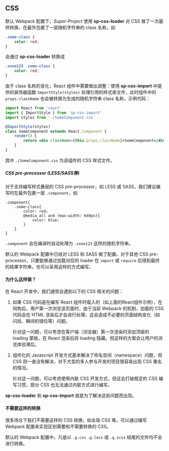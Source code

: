 ## CSS

默认 Webpack 配置下，*Super-Project* 使用 **sp-css-loader** 对 CSS 做了一次最终转换，在最外包裹了一层随机字符串的 class 名称，如

```CSS
.some-class {
    color: red;
}
```

会通过 **sp-css-loader** 转换成

```CSS
.xxoo123 .some-class {
    color: red;
}
```

由于 class 名称的变化，React 组件中需要做出调整：使用 **sp-css-import** 中提供的装饰器函数 `ImportStyle(styles)` 处理引用的样式表文件，此时组件中的 `props.className` 也会被转换为生成的随机字符串 class 名称，示例代码：

```jsx
import React from 'react'
import { ImportStyle } from 'sp-css-import'
import styles from './SomeComponent.css'

@ImportStyle(styles)
class SomeComponent extends React.Component {
    render() {
        return <div className={this.props.className}>SomeComponent</div>
    }
}
```

其中 `./SomeComponent.css` 为该组件的 CSS 样式文件。

##### CSS pre-processor (LESS/SASS等)

对于支持编写样式叠层的 CSS pre-processor，如 LESS 或 SASS，我们建议编写时在最外包裹一层 `.component`，如

```less
.component{
    .some-class{
        color: red;
        @media all and (max-width: 640px){
            color: blue;
        }
    }
}
```

`.component` 会在编译时自动处理为 `.xxoo123` 这样的随机字符串。

默认的 Webpack 配置中已经对 LESS 和 SASS 做了配置。对于其他 CSS pre-processor，只要能够通过加载对应的 loader 在 `import` 或 `require` 后得到最终的结果字符串，也可以采用这样的方式编写。

#### 为什么这样做？

在 React 开发中，我们通常会遇到以下的 CSS 相关的问题：

1. 如果 CSS 代码是在编写 React 组件时载入的（如上面的React组件示例），在同构后，用户第一次浏览该页面时，由于当前 Webpack 的机制，加载的 CSS 代码会在 HTML 渲染后才会进行处理，这会造成不必要的页面结构变化（如闪烁、瞬间的错位等）问题。

   针对这一问题，可以考虑在客户端（浏览器）第一次渲染时添加顶层的 loading 蒙板，在 React 渲染后将 loading 隐藏。但这样的方案会让用户的浏览体验滞后。


2. 组件化的 Javascript 开发方式基本解决了命名空间（namespace）问题，但 CSS 则一直没有解决，对于大型的多人参与开发的项目很容易出现 CSS 重名的情况。

   针对这一问题，可以考虑使用内联 CSS 开发方式，但这会打破既定的 CSS 编写习惯，部分 CSS 也无法通过内联方式进行编写。

**sp-css-loader** 和 **sp-css-import** 就是为了解决这些问题而出现。

#### 不需要这样的转换

很多场合下我们不需要这样的 CSS 转换，如全局 CSS 等。可以通过编写 Webpack 配置来实现区别需要和不需要转换的 CSS。

默认的 Webpack 配置中，凡是以 `.g.css` `.g.less` 或 `.g.scss` 结尾的文件均不会进行转换。